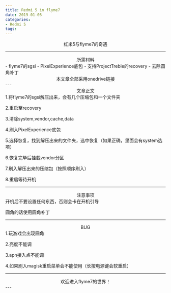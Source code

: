 ```yaml
---
title: Redmi 5 in flyme7
date: 2019-01-05
categories:
- Redmi 5
tags:
---
```


<center>红米5与flyme7的奇遇</center>

---
<center>所需材料</center>
- flyme7的sgsi
- PixelExperience底包
- 支持ProjectTreble的recovery
- 去除圆角补丁
<center>本文章全部采用onedrive链接</center>
---
<center>文章正文</center>
1.将flyme7的sgsi解压出来，会有几个压缩包和一个文件夹

2.重启至recovery

3.清除system,vendor,cache,data

4.刷入PixelExperience底包

5.选择恢复，找到解压出来的文件夹，选中恢复（如果正确，里面会有system选项）

6.恢复完毕后挂载vendor分区

7.刷入解压出来的压缩包（按照顺序刷入）

8.重启等待开机

---
<center>注意事项</center>
开机后不要设置任何东西，否则会卡在开机引导

圆角的话使用圆角补丁

---
<center>BUG</center>
1.玩游戏会出现圆角

2.亮度不能调

3.apn接入点不能调

4.如果刷入magisk重启菜单会不能使用（长按电源键会软重启）

---
<center>欢迎进入flyme7的世界！</center>
---
